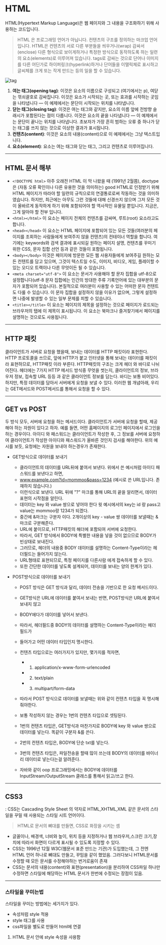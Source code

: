# HTML
HTML(Hypertext Markup Language)은 웹 페이지와 그 내용을 구조화하기 위해 사용하는 코드입니다. 

> HTML 은 프로그래밍 언어가 아닙니다. 컨텐츠의 구조를 정의하는 마크업 언어입니다. HTML은 컨텐츠의 서로 다른 부분들을 씌우거나(wrap) 감싸서(enclose) 다른 형식으로 보이게하거나 특정한 방식으로 동작하도록 하는 일련의 요소(elements)로 이루어져 있습니다. tags로 감싸는 것으로 단어나 이미지를 다른 어딘가로 하이퍼링크(hyperlink)하거나 단어들을 이탤릭체로 표시하고 글씨체를 크게 또는 작게 만드는 등의 일을 할 수 있습니다.

![tag](https://mdn.mozillademos.org/files/9347/grumpy-cat-small.png)

1. **여는 태그(opening tag)**: 이것은 요소의 이름으로 구성되고 (여기에서는 p), 여닫는 꺾쇠괄호로 감싸집니다. 이것은 요소가 시작되는 곳, 또는 효과를 시작하는 곳임을 나타냅니다 — 이 예제에서는 문단이 시작되는 위치를 나타냅니다.
2. **닫는 태그(closing tag)**: 이것은 여는 태그와 같지만, 요소의 이름 앞에 전방향 슬래시가 포함된다는 점이 다릅니다. 이것은 요소의 끝을 나타냅니다 — 이 예제에서는 문단이 끝나는 위치를 나타냅니다. 초보자가 가장 흔히 범하는 오류 중 하나가 닫는 태그를 쓰지 않는 것으로 이상한 결과가 표시됩니다.
3. **컨텐츠(content)**: 이것은 요소의 내용(content)으로 이 예제에서는 그냥 텍스트입니다.
4. **요소(element)**: 요소는 여는 태그와 닫는 태그, 그리고 컨텐츠로 이루어집니다.


---
## HTML 문서 해부

* ```<!DOCTYPE html>```  아주 오래전 HTML 이 막 나왔을 때 (1991년 2월쯤), doctype은 (자동 오류 확인이나 다른 유용한 것을 의미하는) good HTML로 인정받기 위해 HTML 페이지가 따라야 할 일련의 규칙으로의 연결통로로써 작동하는 것을 의미하였습니다. 하지만, 최근에는 아무도 그런 것들에 대해 신경쓰지 않으며 그저 모든 것이 올바르게 동작하게 하기 위해 포함되어야 할 역사적인 유물일 뿐입니다. 지금은, 그게 알아야 할 전부 입니다.
* ```<html></html>```  이 요소는 페이지 전체의 컨텐츠를 감싸며, 루트(root) 요소라고도 합니다.
* ```<head></head>```  이 요소는 HTML 페이지에 포함되어 있는 모든 것들(여러분의 페이지를 조회하는 사람들에게 보여주지 않을 컨텐츠)의 컨테이너 역할을 합니다. 여기에는 keywords와 검색 결과에 표시되길 원하는 페이지 설명, 컨텐츠를 꾸미기 위한 CSS, 문자 집합 선언 등과 같은 것들이 포함됩니다.
* ```<body></body>``` 이것은 페이지에 방문한 모든 웹 사용자들에게 보여주길 원하는 모든 컨텐트를 담고 있으며, 그것이 텍스트일 수도, 이미지, 비디오, 게임, 플레이할 수 있는 오디오 트랙이나 다른 무엇이든 될 수 있습니다.
* ```<meta charset="utf-8">``` 이 요소는 문서가 사용해야 할 문자 집합을 utf-8으로 설정합니다(utf-8 문자 집합에는 인간의 방대한 주류 기록언어에 있는 대부분의 문자가 포함되어 있습니다). 본질적으로 여러분이 사용할 수 있는 어떠한 문자 컨텐트도 다룰 수 있습니다. 이 문자 집합을 설정하지 않을 이유가 없으며, 그렇게 설정하면 나중에 발생할 수 있는 일부 문제를 피할 수 있습니다.
* ```<title></title>``` 이 요소는 페이지의 제목을 설정하는 것으로 페이지가 로드되는 브라우저의 탭에 이 제목이 표시됩니다. 이 요소는 북마크나 즐겨찾기에서 페이지를 설명하는 것으로도 사용됩니다.


---
## HTTP 패킷

클라이언트가 서버로 요청을 했을때, 보내는 데이터를 HTTP 패킷이라 표현한다. 
HTTP 프로토콜을 쓰므로, 앞에 HTTP가 붙고 인터넷을 통해 보내는 데이터를 패킷이라 표현하므로,
HTTP패킷 이라 부른다. HTTP패킷의 구조는 크게 헤더 와 바디로 나뉘어진다.
헤더에는 7가지 HTTP 메서드 방식중 무엇을 썻는지, 클라이언트의 정보, 브라우저 정보,
접속할 URL 등등 과 같은 클라이언트 정보를 담는다. 
바디는 보통 비어있다. 하지만, 특정 데이터를 담아서 서버에게 요청을 보낼 수 있다.
이러한 웹 개념아래, 우리는 GET메서드와 POST메서드를 통해서 요청을 할 수 있다.

---
## GET vs POST
두 방식 모두, 서버에 요청을 하는 메서드이다.
클라이언트가 서버에 요청을 할때, 제공해야 하는 자원이 있다고 하자.
예를 들면, 어떤 홈페이지의 로그인 페이지에서 로그인을 하는 경우이다.
아이디 와 패스워드는 클라이언트가 작성한 후, 그 정보를 서버에 요청하여
클라이언트가 작성한 아이디와 패스워드가 올바른 것인지 검사를 해야한다.
위의 예시를 보듯, 요청에는 자원을 보내야 하는경우가 존재한다.

* GET방식으로 데이터를 보내기
    - 클라이언트의 데이터를 URL뒤에 붙여서 보낸다. 위에서 쓴 예시처럼 아이디 패스워드를 보낸다고 하면,
    - www.example.com?id=mommoo&pass=1234 (예시로 쓴 URL입니다. 존재하지 않습니다.)
    - 이런식으로 보낸다. URL 뒤에 "?" 마크를 통해 URL의 끝을 알리면서, 데이터 표현의 시작점을 알린다.
    - 데이터는 key 와 value 쌍으로 넣어야 한다 윗 예시에서의 key는 id 랑 pass고 value는 mommoo랑 1234가 되겠다.
    - 중간에 &마크는 구분자 이다. 2개이상의 key - value 쌍 데이터를 보낼때는 &마크로 구분해준다.
    - URL에 붙이므로, HTTP패킷의 해더에 포함되여 서버에 요청한다.
    - 따라서, GET 방식에서 BODY에 특별한 내용을 넣을 것이 없으므로 BODY가 빈상태로 보내진다.
    - 그러므로, 헤더의 내용중 BODY 데이터를 설명하는 Content-Type이라는 헤더필드는 들어가지 않는다.
    - URL형태로 표현되므로, 특정 페이지를 다른사람 에게 접속하게 할 수 있다. 
    - 또한 간단한 데이터를 넣도록 설계되어, 데이터를 보내는 양의 한계가 있다.



* POST방식으로 데이터를 보내기
    - POST 방식은 GET 방식과 달리, 데이터 전송을 기반으로 한 요청 메서드이다.
    - GET방식은 URL에 데이터를 붙여서 보내는 반면, POST방식은 URL에 붙여서 보내지 않고
    - BODY에다가 데이터를 넣어서 보낸다.  
    - 따라서, 헤더필드중 BODY의 데이터를 설명하는 Content-Type이라는 헤더 필드가
    - 들어가고 어떤 데이터 타입인지 명시한다.
    - 컨텐츠 타입으로는 여러가지가 있지만, 몇가지를 적자면,
        + 1. application/x-www-form-urlencoded
        + 2. text/plain
        + 3. multipart/form-data

    - 따라서 POST 방식으로 데이터를 보낼때는 위와 같이 컨텐츠 타입을 꼭 명시해줘야한다.
    - 보통 작성하지 않는 경우는 1번의 컨텐츠 타입으로 셋팅된다.
    - 1번의 컨텐츠 타입은, GET방식과 마찬가지로 BODY에 key 와 value 쌍으로 데이터를 넣는다. 똑같이 구분자 &를 쓴다.
    - 2번의 컨텐츠 타입은, BODY에 단순 txt를 넣는다.
    - 3번의 컨텐츠 타입은, 파일전송을 할때 많이 쓰는데 BODY의 데이터를 바이너리 데이터로 넣는다는걸 알려준다.
    - 자바와 같이 oop 프로그래밍에서는 BODY에 데이터를 InputStream/OutputStream 클래스를 통해서 읽고/쓰고 한다.


---
## CSS3
: CSS는 Cascading Style Sheet 의 약자로 HTML,XHTML,XML 같은 문서의 스타일을 꾸밀 때 사용되는 스타일 시트 언어이다.
> HTML로 문서의 뼈대를 만들면, CSS로 화장을 시키는 셈

* 글꼴이나, 배경색, 너비와 높이, 위치 등을 지정하거나 웹 브라우저,스크린 크기,장치에 따라서 화면이 다르게 표시될 수 있도록 지정할 수 있다.
* CSS는 1996년 12월 W3C(웹문서 표준 만드는 기관)가 도입했는데, 그 전엔 HTML 언어 하나로 뼈대도 만들고, 꾸밈을 같이 했었음. 그러다보니 HTML문서를 수정할 때 모든 문서를 수정해야하는 번거로움이 존재
* CSS는 문서의 내용(content)와 표현(presentation)을 분리하여 CSS파일 하나만 수정하면 스타일에 해당하는 HTML 문서가 한번에 수정되는 장점이 있음.
---
### 스타일을 꾸미는법
스타일을 꾸미는 방법에는 세가지가 있다.
- 속성처럼 style 적용
- style 태그를 사용
- css파일을 별도로 만들어 html에 연결

1. HTML 문서 안에 style 속성을 사용함
~~~.html

~~~

  